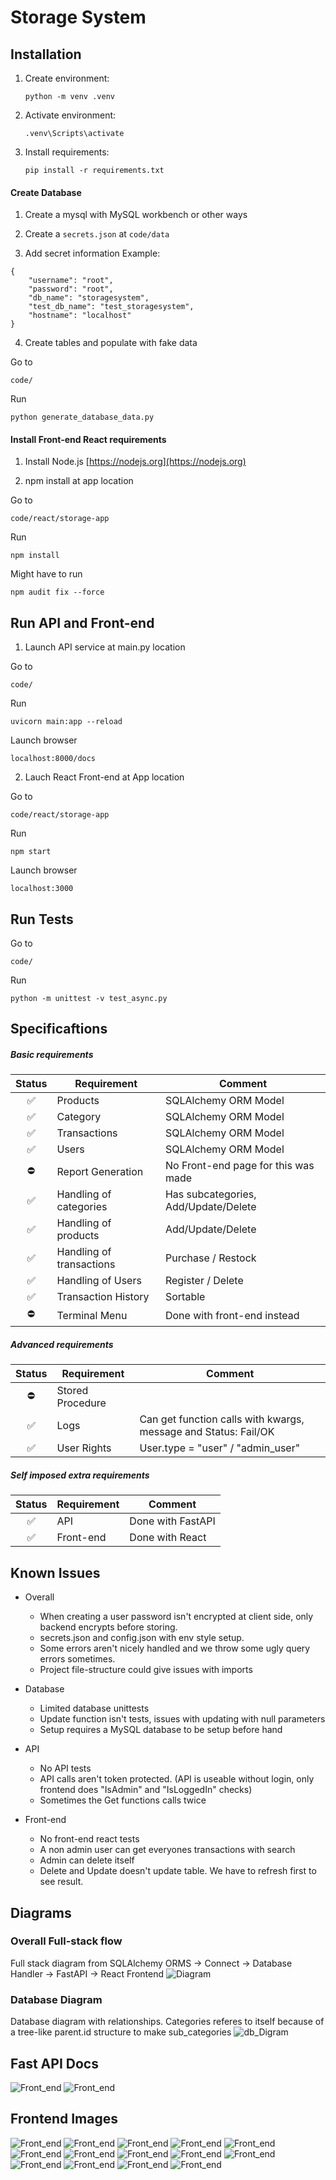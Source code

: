 # Storage System

## Installation

1. Create environment:
    ```
    python -m venv .venv
    ```

2. Activate environment:
    ```
    .venv\Scripts\activate
    ```

3. Install requirements:
    ```
    pip install -r requirements.txt
    ```

#### Create Database

1. Create a mysql with MySQL workbench or other ways

2. Create a `secrets.json` at `code/data`

3. Add secret information
Example:
```
{   
    "username": "root",
    "password": "root",
    "db_name": "storagesystem",
    "test_db_name": "test_storagesystem",
    "hostname": "localhost"
}
```
4. Create tables and populate with fake data

Go to
```
code/
```
Run
```
python generate_database_data.py
```

#### Install Front-end React requirements
1. Install Node.js
    [https://nodejs.org](https://nodejs.org)

2. npm install at app location

Go to
```
code/react/storage-app
```
Run
```
npm install
```
Might have to run
```
npm audit fix --force
```


## Run API and Front-end

1. Launch API service at main.py location

Go to
```
code/
```
Run
```
uvicorn main:app --reload
```
Launch browser
```
localhost:8000/docs
```

2. Lauch React Front-end at App location

Go to
```
code/react/storage-app 
```
Run
```
npm start
```
Launch browser
```
localhost:3000
```

## Run Tests

Go to
```
code/
```
Run
```
python -m unittest -v test_async.py
```

## Specificaftions

##### Basic requirements
Status | Requirement | Comment
:---:| --- | ---
✅| Products | SQLAlchemy ORM Model
✅| Category | SQLAlchemy ORM Model
✅| Transactions | SQLAlchemy ORM Model
✅| Users | SQLAlchemy ORM Model
⛔| Report Generation | No Front-end page for this was made
✅| Handling of categories | Has subcategories, Add/Update/Delete
✅| Handling of products | Add/Update/Delete
✅| Handling of transactions | Purchase / Restock
✅| Handling of Users | Register / Delete
✅| Transaction History | Sortable
⛔| Terminal Menu | Done with front-end instead



##### Advanced requirements
Status | Requirement | Comment 
:---:| --- | ---
⛔| Stored Procedure |
✅| Logs | Can get function calls with kwargs, message and Status: Fail/OK
✅| User Rights | User.type = "user" / "admin_user"

##### Self imposed extra requirements
Status | Requirement | Comment
:---:| --- | ---
✅| API | Done with FastAPI
✅| Front-end | Done with React


## Known Issues

* Overall
    * When creating a user password isn't encrypted at client side, only backend encrypts before storing.
    * secrets.json and config.json with env style setup.
    * Some errors aren't nicely handled and we throw some ugly query errors sometimes.
    * Project file-structure could give issues with imports

* Database
    * Limited database unittests
    * Update function isn't tests, issues with updating with null parameters
    * Setup requires a MySQL database to be setup before hand

* API
    * No API tests
    * API calls aren't token protected. (API is useable without login, only frontend does "IsAdmin" and "IsLoggedIn" checks)
    * Sometimes the Get functions calls twice

* Front-end
    * No front-end react tests
    * A non admin user can get everyones transactions with search
    * Admin can delete itself
    * Delete and Update doesn't update table. We have to refresh first to see result.

## Diagrams

### Overall Full-stack flow
Full stack diagram from SQLAlchemy ORMS -> Connect -> Database Handler -> FastAPI -> React Frontend
![Diagram](diagrams/project_diagram.svg)

### Database Diagram
Database diagram with relationships. Categories referes to itself because of a tree-like parent.id structure to make sub_categories
![db_Digram](diagrams/MySQL_db.png)

## Fast API Docs
![Front_end](ui_images/9.png)
![Front_end](ui_images/16.png)

## Frontend Images

![Front_end](ui_images/1.png)
![Front_end](ui_images/2.png)
![Front_end](ui_images/3.png)
![Front_end](ui_images/4.png)
![Front_end](ui_images/5.png)
![Front_end](ui_images/6.png)
![Front_end](ui_images/7.png)
![Front_end](ui_images/8.png)
![Front_end](ui_images/10.png)
![Front_end](ui_images/11.png)
![Front_end](ui_images/12.png)
![Front_end](ui_images/13.png)
![Front_end](ui_images/14.png)
![Front_end](ui_images/15.png)
